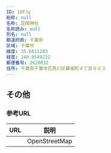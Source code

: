```yaml
---
ID: 1OFJy
総称: null
名称: 昆陽神社
名称読み: null
別名: null
都道府県: 千葉県
区域: 千葉市
緯度: 35.6611283
経度: 140.0549232
郵便番号: 2620032
住所: 千葉県千葉市花見川区幕張町４丁目８０３
---
```


## その他

### 参考URL

| URL | 説明          |
| --- | ------------- |
|     | OpenStreetMap |
